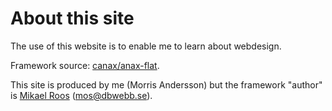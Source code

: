 About this site
==============================================

The use of this website is to enable me to learn about webdesign.

Framework source: [canax/anax-flat](git@github.com:canax/anax-flat.git).

This site is produced by me (Morris Andersson) but the framework "author" is [Mikael Roos](https://mikaelroos.se) (mos@dbwebb.se).
